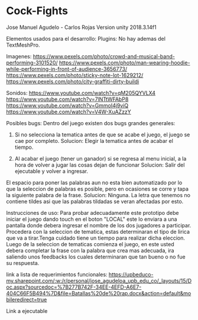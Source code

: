 # Cock-Fights
 
Jose Manuel Agudelo - Carlos Rojas
Version unity 2018.3.14f1

Elementos usados para el desarrollo:
Plugins:
No hay  ademas del TextMeshPro.

Imagenes:
https://www.pexels.com/photo/crowd-and-musical-band-performing-3101520/
https://www.pexels.com/photo/man-wearing-hoodie-while-performing-in-front-of-audience-3656773/
https://www.pexels.com/photo/sticky-note-lot-1629212/
https://www.pexels.com/photo/city-graffiti-dirty-buildi

Sonidos:
https://www.youtube.com/watch?v=qM205QYVLX4
https://www.youtube.com/watch?v=7lNTtWFAbP8
https://www.youtube.com/watch?v=GmmoI4j9viQ
https://www.youtube.com/watch?v=V4W-XuAZzzY

Posibles bugs: 
Dentro del juego existen dos bugs grandes generales:
1) Si no selecciona la tematica antes de que se acabe el juego, el juego se cae por completo.
	Solucion: Elegir la tematica antes de acabar el tiempo.

2) Al acabar el juego (tener un ganador) si se regresa al menu inicial, a la hora de volver a jugar las cosas dejan de funcionar
   	Solucion: Salir del ejecutable y volver a ingresar.

El espacio para poner las palabras aun no esta bien automatizado por lo que la seleccion de palabras es posible, pero en 
ocasiones se corre y tapa la siguiente palabra de la frase.
	Solucion: Ninguna.
La letra que tenemos no contiene tildes asi que las palabras tildadas se veran afectadas por esto.

Instrucciones de uso: Para probar adecuadamente este prototipo debe iniciar el juego dando touch en el boton "LOCAL"
este lo enviara a una pantalla donde debera ingresar el nombre de los dos jugadores a participar. Procedera con la 
seleccion de tematica, estas determinaran el tipo de lirica que va a tirar.Tenga cuidado tiene un tiempo para realizar dicha eleccion.
Luego de la seleccion de tematicas comienza el juego, en este usted debera completar la frase con la palabra que crea 
mas adecuada, ira saliendo unos feedbacks los cuales determinaran que tan bueno o no fue su respuesta.

link a lista de requerimientos funcionales:
https://upbeduco-my.sharepoint.com/:w:/r/personal/jose_agudeloa_upb_edu_co/_layouts/15/Doc.aspx?sourcedoc=%7B277B742F-34EE-4EFD-A6E7-404C66F5B494%7D&file=Batallas%20de%20rap.docx&action=default&mobileredirect=true

Link a ejecutable

